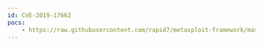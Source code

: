 ```yaml
---
id: CVE-2019-17662
pocs:
    - https://raw.githubusercontent.com/rapid7/metasploit-framework/master/modules/auxiliary/scanner/http/thinvnc_traversal.rb
---
```

